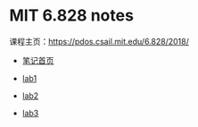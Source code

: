 # MIT 6.828 notes

课程主页：https://pdos.csail.mit.edu/6.828/2018/

- [笔记首页](notes/)
  
- [lab1](notes/lab01.md)

- [lab2](notes/lab02.md)

- [lab3](notes/lab03.md)

